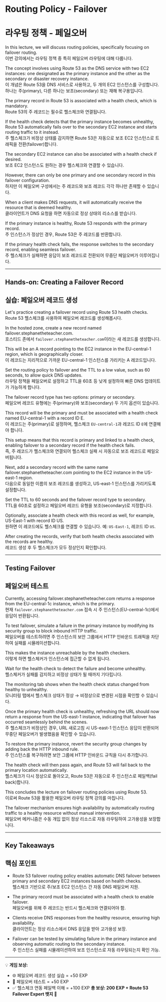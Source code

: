 # Routing Policy - Failover  
# 라우팅 정책 - 페일오버  

In this lecture, we will discuss routing policies, specifically focusing on failover routing.  
이번 강의에서는 라우팅 정책 중 특히 페일오버 라우팅에 대해 다룹니다.  

The concept involves using Route 53 as the DNS service with two EC2 instances: one designated as the primary instance and the other as the secondary or disaster recovery instance.  
이 개념은 Route 53을 DNS 서비스로 사용하고, 두 개의 EC2 인스턴스를 구성합니다. 하나는 주(primary), 다른 하나는 보조(secondary) 또는 재해 복구용입니다.  

The primary record in Route 53 is associated with a health check, which is mandatory.  
Route 53의 주 레코드는 필수로 헬스체크와 연결됩니다.  

If the health check detects that the primary instance becomes unhealthy, Route 53 automatically fails over to the secondary EC2 instance and starts routing traffic to it instead.  
주 헬스체크가 비정상 상태를 감지하면 Route 53은 자동으로 보조 EC2 인스턴스로 트래픽을 전환(failover)합니다.  

The secondary EC2 instance can also be associated with a health check if desired.  
보조 EC2 인스턴스도 원하는 경우 헬스체크와 연결할 수 있습니다.  

However, there can only be one primary and one secondary record in this failover configuration.  
하지만 이 페일오버 구성에서는 주 레코드와 보조 레코드 각각 하나만 존재할 수 있습니다.  

When a client makes DNS requests, it will automatically receive the resource that is deemed healthy.  
클라이언트가 DNS 요청을 하면 자동으로 정상 상태의 리소스를 받습니다.  

If the primary instance is healthy, Route 53 responds with the primary record.  
주 인스턴스가 정상인 경우, Route 53은 주 레코드를 반환합니다.  

If the primary health check fails, the response switches to the secondary record, enabling seamless failover.  
주 헬스체크가 실패하면 응답이 보조 레코드로 전환되어 무중단 페일오버가 이루어집니다.  

---

## Hands-on: Creating a Failover Record  
## 실습: 페일오버 레코드 생성  

Let's practice creating a failover record using Route 53 health checks.  
Route 53 헬스체크를 사용하여 페일오버 레코드를 생성해봅시다.  

In the hosted zone, create a new record named failover.stephanetheteacher.com.  
호스티드 존에서 `failover.stephanetheteacher.com`이라는 새 레코드를 생성합니다.  

This will be an A record pointing to the EC2 instance in the EU-central-1 region, which is geographically closer.  
이 레코드는 지리적으로 가까운 EU-central-1 인스턴스를 가리키는 A 레코드입니다.  

Set the routing policy to failover and the TTL to a low value, such as 60 seconds, to allow quick DNS updates.  
라우팅 정책을 페일오버로 설정하고 TTL을 60초 등 낮게 설정하여 빠른 DNS 업데이트가 가능하게 합니다.  

The failover record type has two options: primary or secondary.  
페일오버 레코드 유형에는 주(primary)와 보조(secondary) 두 가지 옵션이 있습니다.  

This record will be the primary and must be associated with a health check named EU-central-1 with a record ID E.  
이 레코드는 주(primary)로 설정하며, 헬스체크 `EU-central-1`과 레코드 ID `E`에 연결해야 합니다.  

This setup means that this record is primary and linked to a health check, enabling failover to a secondary record if the health check fails.  
즉, 주 레코드가 헬스체크와 연결되어 헬스체크 실패 시 자동으로 보조 레코드로 페일오버됩니다.  

Next, add a secondary record with the same name failover.stephanetheteacher.com pointing to the EC2 instance in the US-east-1 region.  
다음으로 동일한 이름의 보조 레코드를 생성하고, US-east-1 인스턴스를 가리키도록 설정합니다.  

Set the TTL to 60 seconds and the failover record type to secondary.  
TTL을 60초로 설정하고 페일오버 레코드 유형을 보조(secondary)로 지정합니다.  

Optionally, associate a health check with this record as well, for example, US-East-1 with record ID US.  
원하면 이 레코드에도 헬스체크를 연결할 수 있습니다. 예: `US-East-1`, 레코드 ID `US`.  

After creating the records, verify that both health checks associated with the records are healthy.  
레코드 생성 후 두 헬스체크가 모두 정상인지 확인합니다.  

---

## Testing Failover  
## 페일오버 테스트  

Currently, accessing failover.stephanetheteacher.com returns a response from the EU-central-1c instance, which is the primary.  
현재 `failover.stephanetheteacher.com` 접속 시 주 인스턴스(EU-central-1c)에서 응답이 반환됩니다.  

To test failover, simulate a failure in the primary instance by modifying its security group to block inbound HTTP traffic.  
페일오버를 테스트하려면 주 인스턴스의 보안 그룹에서 HTTP 인바운드 트래픽을 차단하여 실패를 시뮬레이션합니다.  

This makes the instance unreachable by the health checkers.  
이렇게 하면 헬스체커가 인스턴스에 접근할 수 없게 됩니다.  

Wait for the health check to detect the failure and become unhealthy.  
헬스체커가 실패를 감지하고 비정상 상태가 될 때까지 기다립니다.  

The monitoring tab shows when the health check status changed from healthy to unhealthy.  
모니터링 탭에서 헬스체크 상태가 정상 → 비정상으로 변경된 시점을 확인할 수 있습니다.  

Once the primary health check is unhealthy, refreshing the URL should now return a response from the US-east-1 instance, indicating that failover has occurred seamlessly behind the scenes.  
주 헬스체크가 비정상인 경우, URL 새로고침 시 US-east-1 인스턴스 응답이 반환되어 무중단 페일오버가 발생했음을 확인할 수 있습니다.  

To restore the primary instance, revert the security group changes by adding back the HTTP inbound rule.  
주 인스턴스를 복구하려면 보안 그룹에 HTTP 인바운드 규칙을 다시 추가합니다.  

The health check will then pass again, and Route 53 will fail back to the primary location automatically.  
헬스체크가 다시 정상으로 돌아오고, Route 53은 자동으로 주 인스턴스로 페일백(fail back)합니다.  

This concludes the lecture on failover routing policies using Route 53.  
이로써 Route 53을 활용한 페일오버 라우팅 정책 강의를 마칩니다.  

The failover mechanism ensures high availability by automatically routing traffic to a healthy resource without manual intervention.  
페일오버 메커니즘은 수동 개입 없이 정상 리소스로 자동 라우팅하여 고가용성을 보장합니다.  

---

## Key Takeaways  
## 핵심 포인트  

- Route 53 failover routing policy enables automatic DNS failover between primary and secondary EC2 instances based on health checks.  
  헬스체크 기반으로 주/보조 EC2 인스턴스 간 자동 DNS 페일오버 지원.  

- The primary record must be associated with a health check to enable failover.  
  페일오버를 위해 주 레코드는 반드시 헬스체크와 연결되어야 함.  

- Clients receive DNS responses from the healthy resource, ensuring high availability.  
  클라이언트는 정상 리소스에서 DNS 응답을 받아 고가용성 보장.  

- Failover can be tested by simulating failure in the primary instance and observing automatic routing to the secondary instance.  
  주 인스턴스 실패를 시뮬레이션하여 보조 인스턴스로 자동 라우팅되는지 확인 가능.  

---

💡 **게임 보상:**

* 🌐 페일오버 레코드 생성 실습 = +50 EXP
* 🔄 페일오버 테스트 = +50 EXP
* ✅ 헬스체크 연동 페일백 이해 = +100 EXP
  **총 보상: 200 EXP + Route 53 Failover Expert 뱃지 🏅**
